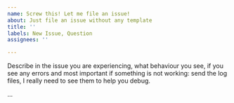 ```yaml
---
name: Screw this! Let me file an issue!
about: Just file an issue without any template
title: ''
labels: New Issue, Question
assignees: ''

---
```


Describe in the issue you are experiencing, what behaviour you see, if you see any errors and most important if something is not working: send the log files, I really need to see them to help you debug.

...

